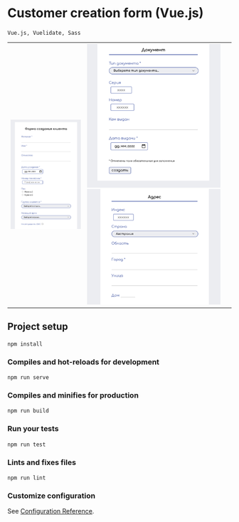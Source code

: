 # Customer creation form (Vue.js)

```
Vue.js, Vuelidate, Sass
```
|     |     |
| --- | --- |
| <img src="screenshots/screen_1.png" width="300"> | <img src="screenshots/screen_2.png" width="300"> <img src="screenshots/screen_3.png" width="300">  |


## Project setup
```
npm install
```

### Compiles and hot-reloads for development
```
npm run serve
```

### Compiles and minifies for production
```
npm run build
```

### Run your tests
```
npm run test
```

### Lints and fixes files
```
npm run lint
```

### Customize configuration
See [Configuration Reference](https://cli.vuejs.org/config/).
